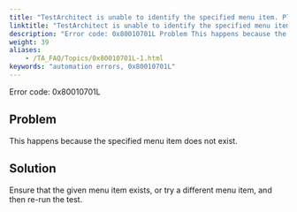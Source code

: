 ```yaml
--- 
title: "TestArchitect is unable to identify the specified menu item. Please check that the *<itemName\\>* menu item, which resides in the *<windowName\\>* window, exists."
linktitle: "TestArchitect is unable to identify the specified menu item. Please check that the <itemName\\> menu item, which resides in the <windowName\\> window, exists."
description: "Error code: 0x80010701L Problem This happens because the specified menu item does not exist. Solution Ensure that the given menu item exists, or try a different menu item, and then re-run the test."
weight: 39
aliases: 
    - /TA_FAQ/Topics/0x80010701L-1.html
keywords: "automation errors, 0x80010701L"
---
```


Error code: 0x80010701L

## Problem

This happens because the specified menu item does not exist.

## Solution

Ensure that the given menu item exists, or try a different menu item, and then re-run the test.




